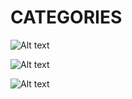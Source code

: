 


# CATEGORIES
![Alt text](https://github.com/erdemozgur/e-commerce-BAU/tree/main/Photos/CATEGORIES.png?=250x250)

![Alt text](https://github.com/erdemozgur/e-commerce-BAU/tree/main/Photos/CATEGORIES.png?=250x250)

![Alt text](https://github.com/erdemozgur/e-commerce-BAU/tree/main/Photos/CATEGORIES.png?=250x250)













